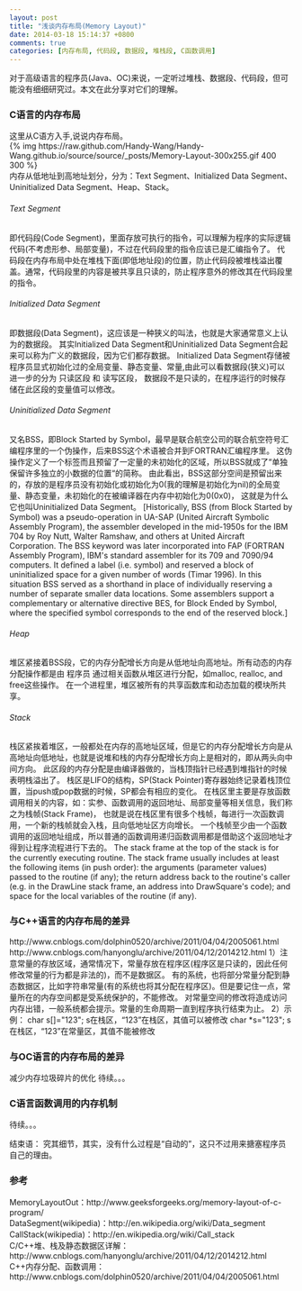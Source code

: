 ```yaml
---
layout: post
title: "浅谈内存布局(Memory Layout)"
date: 2014-03-18 15:14:37 +0800
comments: true
categories: [内存布局, 代码段, 数据段, 堆栈段, C函数调用]
---
```


对于高级语言的程序员(Java、OC)来说，一定听过堆栈、数据段、代码段，但可能没有细细研究过。本文在此分享对它们的理解。
<!--more-->
<h3>C语言的内存布局</h3>
   这里从C语方入手,说说内存布局。<br/>
{% img https://raw.github.com/Handy-Wang/Handy-Wang.github.io/source/source/_posts/Memory-Layout-300x255.gif 400 300 %}<br/>
   内存从低地址到高地址划分，分为：Text Segment、Initialized Data Segment、Uninitialized Data Segment、Heap、Stack。<br/>
   
<h6>Text Segment</h6>
	即代码段(Code Segment)，里面存放可执行的指令，可以理解为程序的实际逻辑代码(不考虑形参、局部变量)，不过在代码段里的指令应该已是汇编指令了。
	代码段在内存布局中处在堆栈下面(即低地址段)的位置，防止代码段被堆栈溢出覆盖。通常，代码段里的内容是被共享且只读的，防止程序意外的修改其在代码段里的指令。

<h6>Initialized Data Segment</h6>
	即数据段(Data Segment)，这应该是一种狭义的叫法，也就是大家通常意义上认为的数据段。
	其实Initialized Data Segment和Uninitialized Data Segment合起来可以称为广义的数据段，因为它们都存数据。
	Initialized Data Segment存储被程序员显式初始化过的全局变量、静态变量、常量,由此可以看数据段(狭义)可以进一步的分为 只读区段 和 读写区段，
	数据段不是只读的，在程序运行的时候存储在此区段的变量值可以修改。

<h6>Uninitialized Data Segment</h6>
	又名BSS，即Block Started by Symbol，最早是联合航空公司的联合航空符号汇编程序里的一个伪操作，后来BSS这个术语被合并到FORTRAN汇编程序里。
	这伪操作定义了一个标签而且预留了一定量的未初始化的区域，所以BSS就成了“单独保留许多独立的小数据的位置“的简称。
	由此看出，BSS这部分空间是预留出来的，存放的是程序员没有初始化或初始化为0(我的理解是初始化为nil)的全局变量、静态变量，未初始化的在被编译器在内存中初始化为0(0x0)，
	这就是为什么它也叫Uninitialized Data Segment。
	[Historically, BSS (from Block Started by Symbol) was a pseudo-operation in UA-SAP (United Aircraft Symbolic Assembly Program), 
	the assembler developed in the mid-1950s for the IBM 704 by Roy Nutt, Walter Ramshaw, and others at United Aircraft Corporation.
	The BSS keyword was later incorporated into FAP (FORTRAN Assembly Program), IBM's standard assembler for its 709 and 7090/94 computers. 
	It defined a label (i.e. symbol) and reserved a block of uninitialized space for a given number of words (Timar 1996). 
	In this situation BSS served as a shorthand in place of individually reserving a number of separate smaller data locations. 
	Some assemblers support a complementary or alternative directive BES, for Block Ended by Symbol, 
	where the specified symbol corresponds to the end of the reserved block.]

<h6>Heap</h6>
	堆区紧接着BSS段，它的内存分配增长方向是从低地址向高地址。所有动态的内存分配操作都是由 程序员 通过相关函数从堆区进行分配，如malloc, realloc, and free这些操作。
	在一个进程里，堆区被所有的共享函数库和动态加载的模块所共享。

<h6>Stack</h6>
	栈区紧挨着堆区，一般都处在内存的高地址区域，但是它的内存分配增长方向是从高地址向低地址，也就是说堆和栈的内存分配增长方向上是相对的，即从两头向中间方向。
	此区段的内存分配是由编译器做的，当栈顶指针已经遇到堆指针的时候表明栈溢出了。
	栈区是LIFO的结构，SP(Stack Pointer)寄存器始终记录着栈顶位置，当push或pop数据的时候，SP都会有相应的变化。
	在栈区里主要是存放函数调用相关的内容，如：实参、函数调用的返回地址、局部变量等相关信息，我们称之为栈帧(Stack Frame)，
	也就是说在栈区里有很多个栈帧，每进行一次函数调用，一个新的栈帧就会入栈，且向低地址区方向增长。
	一个栈帧至少由一个函数调用的返回地址组成，所以普通的函数调用递归函数调用都是借助这个返回地址才得到让程序流程进行下去的。
	The stack frame at the top of the stack is for the currently executing routine. The stack frame usually includes at least the following items (in push order):
	the arguments (parameter values) passed to the routine (if any);
	the return address back to the routine's caller (e.g. in the DrawLine stack frame, an address into DrawSquare's code); and
	space for the local variables of the routine (if any).

<h3>与C++语言的内存布局的差异</h3>
	http://www.cnblogs.com/dolphin0520/archive/2011/04/04/2005061.html
	http://www.cnblogs.com/hanyonglu/archive/2011/04/12/2014212.html
	1）注意常量的存放区域，通常情况下，常量存放在程序区(程序区是只读的，因此任何修改常量的行为都是非法的)，而不是数据区。
	有的系统，也将部分常量分配到静态数据区，比如字符串常量(有的系统也将其分配在程序区)。但是要记住一点，常量所在的内存空间都是受系统保护的，不能修改。
	对常量空间的修改将造成访问内存出错，一般系统都会提示。常量的生命周期一直到程序执行结束为止。
	2）示例：
		char s[]="123";    s在栈区，“123”在栈区，其值可以被修改
		char *s="123";     s在栈区，“123”在常量区，其值不能被修改

<h3>与OC语言的内存布局的差异</h3>
	减少内存垃圾碎片的优化
待续。。。

<h3>C语言函数调用的内存机制</h3>
待续。。。

结束语：
究其细节，其实，没有什么过程是“自动的”，这只不过用来搪塞程序员自己的理由。

<h3>参考</h3>
MemoryLayoutOut：http://www.geeksforgeeks.org/memory-layout-of-c-program/<br/>
DataSegment(wikipedia)：http://en.wikipedia.org/wiki/Data_segment<br/>
CallStack(wikipedia)：http://en.wikipedia.org/wiki/Call_stack<br/>
C/C++堆、栈及静态数据区详解：http://www.cnblogs.com/hanyonglu/archive/2011/04/12/2014212.html
C++内存分配、函数调用： http://www.cnblogs.com/dolphin0520/archive/2011/04/04/2005061.html<br/>